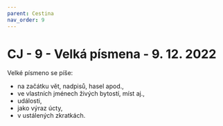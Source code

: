 ```yaml
---
parent: Cestina
nav_order: 9
---
```

# CJ - 9 - Velká písmena - 9. 12. 2022
Velké písmeno se píše:
- na začátku vět, nadpisů, hasel apod.,
- ve vlastních jménech živých bytostí, míst aj.,
- události,
- jako výraz úcty,
- v ustálených zkratkách.